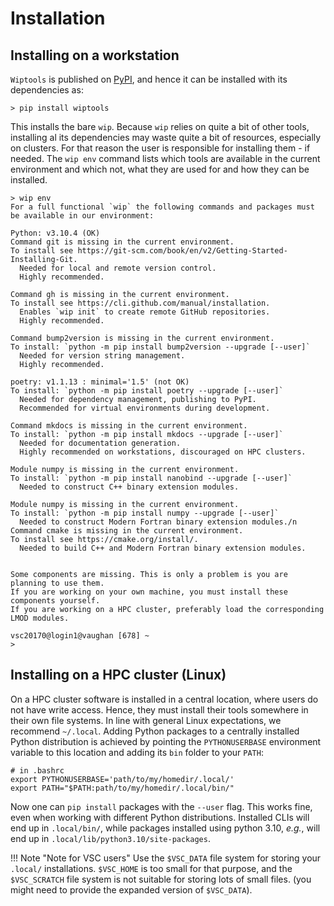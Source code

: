 # Installation

## Installing on a workstation

`Wiptools` is published on [PyPI](https://pypi.org/), and hence it can be installed with its 
dependencies as:

```shell
> pip install wiptools
```

This installs the bare `wip`. Because `wip` relies on quite a bit of other tools, installing al its
dependencies may waste quite a bit of resources, especially on clusters. For that reason the user
is responsible for installing them - if needed. The `wip env` command lists which tools are 
available in the current environment and which not, what they are used for and how they can be 
installed.

```shell
> wip env 
For a full functional `wip` the following commands and packages must be available in our environment:

Python: v3.10.4 (OK)
Command git is missing in the current environment.
To install see https://git-scm.com/book/en/v2/Getting-Started-Installing-Git.
  Needed for local and remote version control.
  Highly recommended.
  
Command gh is missing in the current environment.
To install see https://cli.github.com/manual/installation.
  Enables `wip init` to create remote GitHub repositories.
  Highly recommended.

Command bump2version is missing in the current environment.
To install: `python -m pip install bump2version --upgrade [--user]`
  Needed for version string management.
  Highly recommended.

poetry: v1.1.13 : minimal='1.5' (not OK)
To install: `python -m pip install poetry --upgrade [--user]`
  Needed for dependency management, publishing to PyPI.
  Recommended for virtual environments during development.

Command mkdocs is missing in the current environment.
To install: `python -m pip install mkdocs --upgrade [--user]`
  Needed for documentation generation.
  Highly recommended on workstations, discouraged on HPC clusters.

Module numpy is missing in the current environment.
To install: `python -m pip install nanobind --upgrade [--user]`
  Needed to construct C++ binary extension modules.

Module numpy is missing in the current environment.
To install: `python -m pip install numpy --upgrade [--user]`
  Needed to construct Modern Fortran binary extension modules./n
Command cmake is missing in the current environment.
To install see https://cmake.org/install/.
  Needed to build C++ and Modern Fortran binary extension modules.


Some components are missing. This is only a problem is you are planning to use them.
If you are working on your own machine, you must install these components yourself.
If you are working on a HPC cluster, preferably load the corresponding LMOD modules.

vsc20170@login1@vaughan [678] ~
>
```

## Installing on a HPC cluster (Linux)

On a HPC cluster software is installed in a central location, where users do not have write 
access. Hence, they must install their tools somewhere in their own file systems. In line with
general Linux expectations, we recommend  `~/.local`. Adding Python packages to a centrally 
installed Python distribution is achieved by pointing the `PYTHONUSERBASE` environment variable 
to this location and adding its `bin` folder to your `PATH`:

```shell
# in .bashrc
export PYTHONUSERBASE='path/to/my/homedir/.local/'
export PATH="$PATH:path/to/my/homedir/.local/bin/"
```

Now one can `pip install` packages with the `--user` flag. This works fine, even when working 
with different Python distributions. Installed CLIs will end up in `.local/bin/`, while packages 
installed using python 3.10, _e.g._, will end up in `.local/lib/python3.10/site-packages`. 

!!! Note "Note for VSC users"
    Use the `$VSC_DATA` file system for storing your `.local/` installations. `$VSC_HOME` is too 
    small for that purpose, and the `$VSC_SCRATCH` file system is not suitable for storing lots 
    of small files. (you might need to provide the expanded version of `$VSC_DATA`).



